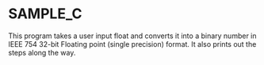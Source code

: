 # SAMPLE_C
This program takes a user input float and converts it into a binary number
in IEEE 754 32-bit Floating point (single precision) format. It also prints
out the steps along the way.
